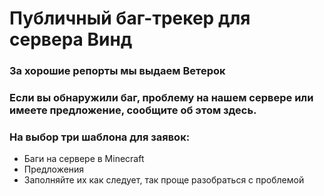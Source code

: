 # Публичный баг-трекер для сервера Винд
### За хорошие репорты мы выдаем Ветерок
### Если вы обнаружили баг, проблему на нашем сервере или имеете предложение, сообщите об этом здесь.

### На выбор три шаблона для заявок:
* Баги на сервере в Minecraft
* Предложения
* Заполняйте их как следует, так проще разобраться с проблемой
